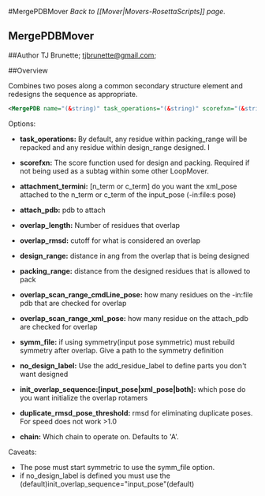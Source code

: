 #MergePDBMover
*Back to [[Mover|Movers-RosettaScripts]] page.*
## MergePDBMover


##Author
TJ Brunette; tjbrunette@gmail.com; 

##Overview 

Combines two poses along a common secondary structure element and redesigns the sequence as appropriate.

```xml
<MergePDB name="(&string)" task_operations="(&string)" scorefxn="(&string)" attachment_termini="[n_term|c_term]" attach_pdb="(&string) overlap_length="(&int) overlap_rmsd="(&int)" design_range="*(&int)" packing_range="(&int) overlap_scan_range_cmdLine_pose="(&int)" overlap_scan_range_cmdLine_xml_pose="(&int)" symm_file="(&string) no_design_label="(&string)" init_overlap_sequence="[input_pose|xml_pose|both]" duplicate_rmsd_pose_threshold="(&real)" chain="(&chain)"/>
```

Options:

* **task_operations:** By default, any residue within packing_range will be repacked and any residue within design_range designed.  I

* **scorefxn:** The score function used for design and packing.  Required if not being used as 
  a subtag within some other LoopMover.

* **attachment_termini:** [n_term or c_term] do you want the xml_pose attached to the n_term or c_term of the input_pose (-in:file:s pose)

* **attach_pdb:** pdb to attach

* **overlap_length:** Number of residues that overlap

* **overlap_rmsd:** cutoff for what is considered an overlap

* **design_range:** distance in ang from the overlap that is being designed

* **packing_range:** distance from the designed residues that is allowed to pack

* **overlap_scan_range_cmdLine_pose:** how many residues on the -in:file pdb that are checked for overlap

* **overlap_scan_range_xml_pose:** how many residue on the attach_pdb are checked for overlap

* **symm_file:** if using symmetry(input pose symmetric) must rebuild symmetry after overlap. Give a path to the symmetry definition

* **no_design_label:** Use the add_residue_label to define parts you don't want designed

* **init_overlap_sequence:[input_pose|xml_pose|both]:** which pose do you want initialize the overlap rotamers

* **duplicate_rmsd_pose_threshold:** rmsd for eliminating duplicate poses. For speed does not work >1.0

* **chain:** Which chain to operate on. Defaults to 'A'.

Caveats:

* The pose must start symmetric to use the symm_file option.
* if no_design_label is defined you must use the (default)init_overlap_sequence="input_pose"(default)